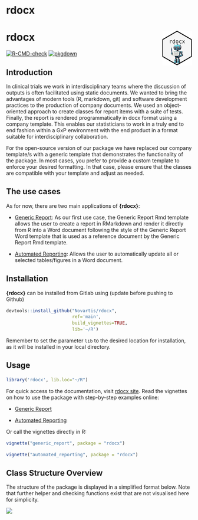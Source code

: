 
<!-- README.md is generated from README.Rmd. Please edit that file -->

# rdocx

# rdocx <img src="man/figures/hex-rdocx.png" align="right" width="80" alt="rdocx website" /></a>

<!-- badges: start -->
[![R-CMD-check](https://github.com/Novartis/rdocx/actions/workflows/check_package.yml/badge.svg)](https://github.com/Novartis/rdocx/actions/workflows/check_package.yml)
[![pkgdown](https://github.com/Novartis/rdocx/actions/workflows/pkgdown.yml/badge.svg)](https://github.com/Novartis/rdocx/actions/workflows/pkgdown.yml)
<!-- badges: end -->

## Introduction

In clinical trials we work in interdisciplinary teams where the
discussion of outputs is often facilitated using static documents. We
wanted to bring the advantages of modern tools (R, markdown, git) and
software development practices to the production of company documents.
We used an object-oriented approach to create classes for report items
with a suite of tests. Finally, the report is rendered programmatically
in docx format using a company template. This enables our statisticians
to work in a truly end to end fashion within a GxP environment with the
end product in a format suitable for interdisciplinary collaboration.

For the open-source version of our package we have replaced our company
template/s with a generic template that demonstrates the functionality
of the package. In most cases, you prefer to provide a custom template
to enforce your desired formatting. In that case, please ensure that the
classes are compatible with your template and adjust as needed.

## The use cases

As for now, there are two main applications of **{rdocx}**:

- [Generic Report](https://opensource.nibr.com/rdocx/articles/generic_report.html): As our first use case, the Generic
  Report Rmd template allows the user to create a report in RMarkdown
  and render it directly from R into a Word document following the style
  of the Generic Report Word template that is used as a reference
  document by the Generic Report Rmd template.

- [Automated Reporting](https://opensource.nibr.com/rdocx/articles/automated_reporting.html): Allows the user to automatically
  update all or selected tables/figures in a Word document.

## Installation

**{rdocx}** can be installed from Gitlab using (update before pushing to
Github)

``` r
devtools::install_github("Novartis/rdocx",
                         ref='main',
                         build_vignettes=TRUE,
                         lib='~/R')
```

Remember to set the parameter `lib` to the desired location for
installation, as it will be installed in your local directory.

## Usage

``` r
library('rdocx', lib.loc="~/R")
```

For quick access to the documentation, visit [rdocx site](https://opensource.nibr.com/rdocx/index.html). Read the vignettes on how to use the package with step-by-step
examples online:

- [Generic Report](https://opensource.nibr.com/rdocx/articles/generic_report.html)

- [Automated Reporting](https://opensource.nibr.com/rdocx/articles/automated_reporting.html)

Or call the vignettes directly in R:

``` r
vignette("generic_report", package = "rdocx")
```

``` r
vignette("automated_reporting", package = "rdocx")
```

## Class Structure Overview

The structure of the package is displayed in a simplified format below.
Note that further helper and checking functions exist that are not
visualised here for simplicity.

![](https://mermaid.ink/img/pako:eNqtlVFr2zAQx7-K0dPG2n6A0JeywR432j4axEW-2AJZ8qRTXVPy3SdbTuLIclhhDgRb99Pp_n-d7A8mTIVsx4QC535IqC20pS7C9RM1WimesTOWisf7--JVksLfUOMW8L0BXaMy9Svs1Sb1JEi-SRpuQi-y1kDeoltgT55MC4RVBKWuJzY8KRD4y1PnyRWRva6leHx4SIaeTR_JZKkJTcbObPyfzEqK_oihY6mXTKbiC5gmPPt7YsbrmyM7TrNTAk4js45W2IGlFjWtY458NWxNjEHt2z3aXDSY4Nbjb2idNDpTR9C6Ht17xyeJi9BB4TtNfovTtnC6bHXCuPN-rKAaZ1d4F6z78nXT3qQjlh5DVXFr-tPkS96R_OeUoUtyO5f3ZNPCvhm47_KT-gaIR7-qRVRjvyhyWWDa2_9D9Pps5FRraD_Zp4nka1FpEVcvkdz6MAPrSAtSc_DUGMvzVUZiTsDzW_FH3M4xxjcy3DZ5qTJ5s2VkErYBIeSVEe_8IBXmyzExRTgj1GSsNyLM1aBuZBjabHQUI6Cj0MvhbBoesKuOiq3MQSk-17BSPf7YHWvRBuOr8DGadJaMGgxLsV24rfAAXlHJSn0MaHDevAxasB1Zj3fMGl83bHcA5cJTXHL-mEXk-BeGPjNY?type=png)
